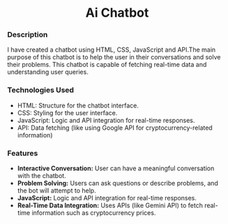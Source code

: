
<h1 align="center">Ai Chatbot</h1>
    <h3 align="left">Description
</h3>
 <p>
I have created a chatbot using HTML, CSS, JavaScript and API.The main purpose of this chatbot is to help the user in their conversations and solve their problems. This chatbot is capable of fetching real-time data and understanding user queries.

</p>
<h3 align="left" >Technologies Used</h3>
<ul>
    <li>HTML: Structure for the chatbot interface.</li>
      <li>CSS: Styling for the user interface.</li>
      <li>JavaScript: Logic and API integration for real-time responses.
</li>
    <li>API: Data fetching (like using Google API for cryptocurrency-related information)</li>
</ul>
<h3 align="left"  > Features</h3>
<ul>
    <li><b>Interactive Conversation:</b> User can have a meaningful conversation with the chatbot.</li>
      <li><b>Problem Solving:</b> Users can ask questions or describe problems, and the bot will attempt to help.</li>
      <li><b>JavaScript:</b> Logic and API integration for real-time responses.
</li>
    <li><b>Real-Time Data Integration:</b> Uses APIs (like Gemini API) to fetch real-time information such as cryptocurrency prices.</li>
</ul>


 

